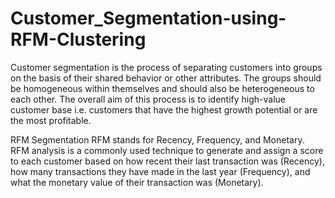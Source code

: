 # Customer_Segmentation-using-RFM-Clustering
Customer segmentation is the process of separating customers into groups on the basis of their shared behavior or other attributes.
The groups should be homogeneous within themselves and should also be heterogeneous to each other.
The overall aim of this process is to identify high-value customer base i.e. customers that have the highest growth potential or are the most profitable.

RFM Segmentation
RFM stands for Recency, Frequency, and Monetary. 
RFM analysis is a commonly used technique to generate and assign a score to each customer based on how recent their last transaction was (Recency), 
how many transactions they have made in the last year (Frequency), and what the monetary value of their transaction was (Monetary).
